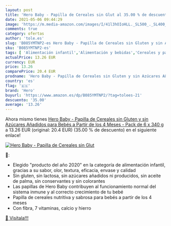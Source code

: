 ```yaml
---
layout: post
title: 'Hero Baby - Papilla de Cereales sin Glut al 35.00 % de descuento'
date: 2021-05-06 09:44:29
image: 'https://m.media-amazon.com/images/I/41l3hOIoHLL._SL500_._SL400_.jpg'
comments: true
category: ofertas
author: 'tole.es'
slug: 'B085YMTNP2-es Hero Baby - Papilla de Cereales sin Gluten y sin Azúcares...'
sku: 'B085YMTNP2-es'
tags: [ 'Alimentación infantil','Alimentación y bebidas','Cereales y papillas para bebés','Papillas para bebé','baby','bebés','hero', ]
actualPrice: 13.26 EUR
currency: EUR
price: 13.26
comparePrice: 20.4 EUR
prodname: 'Hero Baby - Papilla de Cereales sin Gluten y sin Azúcares Añadidos  para Bebés a Partir de los 4 Meses - Pack de 6 x 340 g'
country: 'es'
flag: '🇪🇸'
brand: 'Hero'
buyurl: 'https://www.amazon.es/dp/B085YMTNP2/?tag=tolees-21'
descuento: '35.00'
average: '13.26'
---
```


Ahora mismo tienes [Hero Baby - Papilla de Cereales sin Gluten y sin Azúcares Añadidos  para Bebés a Partir de los 4 Meses - Pack de 6 x 340 g](https://www.amazon.es/dp/B085YMTNP2/?tag=tolees-21) a 13.26 EUR (original: 20.4 EUR) (35.00 %  de descuento) en el siguiente enlace!

[![Hero Baby - Papilla de Cereales sin Glut](https://m.media-amazon.com/images/I/41l3hOIoHLL._SL500_._SL400_.jpg)](https://www.amazon.es/dp/B085YMTNP2/?tag=tolees-21)

🔎:

- Elegido "producto del año 2020" en la categoría de alimentación infantil, gracias a su sabor, olor, textura, eficacia, envase y calidad
- Sin gluten, sin lactosa, sin azúcares añadidos ni producidos, sin aceite de palma, sin conservantes y sin colorantes
- Las papillas de Hero Baby contribuyen al funcionamiento normal del sistema inmune y al correcto crecimiento de tu bebé
- Papilla de cereales nutritiva y sabrosa para bebés a partir de los 4 meses
- Con fibra, 7 vitaminas, calcio y hierro

[🛒 Visítala!!!](https://www.amazon.es/dp/B085YMTNP2/?tag=tolees-21)
